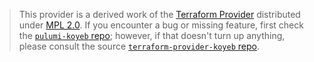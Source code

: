 > This provider is a derived work of the [Terraform Provider](https://github.com/koyeb/terraform-provider-koyeb)
> distributed under [MPL 2.0](https://www.mozilla.org/en-US/MPL/2.0/). If you encounter a bug or missing feature,
> first check the [`pulumi-koyeb` repo](https://github.com/koyeb/pulumi-koyeb/issues); however, if that doesn't turn up anything,
> please consult the source [`terraform-provider-koyeb` repo](https://github.com/koyeb/terraform-provider-koyeb/issues).